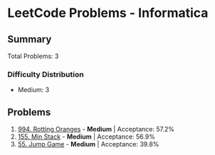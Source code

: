 # LeetCode Problems - Informatica

## Summary
Total Problems: 3

### Difficulty Distribution

- Medium: 3

## Problems

1. [994. Rotting Oranges](https://leetcode.com/problems/rotting-oranges/) - **Medium** | Acceptance: 57.2%
2. [155. Min Stack](https://leetcode.com/problems/min-stack/) - **Medium** | Acceptance: 56.9%
3. [55. Jump Game](https://leetcode.com/problems/jump-game/) - **Medium** | Acceptance: 39.8%